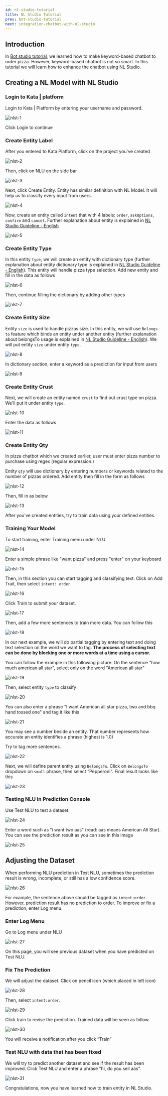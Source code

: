 ```yaml
---
id: nl-studio-tutorial
title: NL Studio Tutorial
prev: bot-studio-tutorial
next: integration-chatbot-with-nl-studio
---
```


## Introduction

In [Bot studio tutorial](/tutorial/bot-studio/), we learned how to make keyword-based chatbot to order pizza. However, keyword-based chatbot is not so smart. In this tutorial we will learn how to enhance the chatbot using NL Studio.

## Creating a NL Model with NL Studio

### Login to Kata | platform

Login to Kata | Platform by entering your username and password.

![nlst-1](/images/tutorial/nl-studio/nlst-1.png)

Click Login to continue

### Create Entity Label

After you entered to Kata Platform, click on the project you've created

![nlst-2](/images/tutorial/nl-studio/nlst-2.png)

Then, click on NLU on the side bar

![nlst-3](/images/tutorial/nl-studio/nlst-3.png)

Next, click Create Entity. Entity has similar definition with NL Model. It will help us to classify every input from users.

![nlst-4](/images/tutorial/nl-studio/nlst-4.png)

Now, create an entity called `intent` that with 4 labels: `order`, `askOptions`, `confirm` and `cancel`. Further explanation about entity is explained in [NL Studio Guideline - English](https://temankata.quip.com/qXbtAld1g8mm)

![nlst-5](/images/tutorial/nl-studio/nlst-5.png)

### Create Entity Type

In this entity `type`, we will create an entity with dictionary type (further explanation about entity dictionary type is explained in [NL Studio Guideline - English](https://temankata.quip.com/qXbtAld1g8mm)). This entity will handle pizza type selection. Add new entity and fill in the data as follows

![nlst-6](/images/tutorial/nl-studio/nlst-6.png)

Then, continue filling the dictionary by adding other types

![nlst-7](/images/tutorial/nl-studio/nlst-7.png)

### Create Entity Size

Entity `size` is used to handle pizzas size. In this entity, we will use `Belongs to` feature which binds an entity under another entity (further explanation about belongsTo usage is explained in [NL Studio Guideline - English](https://temankata.quip.com/qXbtAld1g8mm)). We will put entity `size` under entity `type`.

![nlst-8](/images/tutorial/nl-studio/nlst-8.png)

In dictionary section, enter a keyword as a prediction for input from users

![nlst-9](/images/tutorial/nl-studio/nlst-9.png)

### Create Entity Crust

Next, we will create an entity named `crust` to find out crust type on pizza. We'll put it under entity `type`.

![nlst-10](/images/tutorial/nl-studio/nlst-10.png)

Enter the data as follows

![nlst-11](/images/tutorial/nl-studio/nlst-11.png)

### Create Entity Qty

In pizza chatbot which we created earlier, user must enter pizza number to purchase using regex (regular expression.)

Entity `qty` will use dictionary by entering numbers or keywords related to the number of pizzas ordered. Add entity then fill in the form as follows

![nlst-12](/images/tutorial/nl-studio/nlst-12.png)

Then, fill in as below

![nlst-13](/images/tutorial/nl-studio/nlst-13.png)

After you've created entities, try to train data using your defined entities.

### Training Your Model

To start training, enter Training menu under NLU

![nlst-14](/images/tutorial/nl-studio/nlst-14.png)

Enter a simple phrase like "want pizza" and press "enter" on your keyboard

![nlst-15](/images/tutorial/nl-studio/nlst-15.png)

Then, in this section you can start tagging and classifying text. Click on Add Trait, then select `intent: order`.

![nlst-16](/images/tutorial/nl-studio/nlst-16.png)

Click Train to submit your dataset.

![nlst-17](/images/tutorial/nl-studio/nlst-17.png)

Then, add a few more sentences to train more data. You can follow this

![nlst-18](/images/tutorial/nl-studio/nlst-18.png)

In our next example, we will do partial tagging by entering text and doing text selection on the word we want to tag. **The process of selecting text can be done by blocking one or more words at a time using a cursor.**

You can follow the example in this following picture. On the sentence "how much american all star", select only on the word "American all star"

![nlst-19](/images/tutorial/nl-studio/nlst-19.png)

Then, select entity `type` to classify

![nlst-20](/images/tutorial/nl-studio/nlst-20.png)

You can also enter a phrase "I want American all star pizza, two and bbq hand tossed one" and tag it like this

![nlst-21](/images/tutorial/nl-studio/nlst-21.png)

You may see a number beside an entity. That number represents how accurate an entity identifies a phrase (highest is 1.0)

Try to tag more sentences.

![nlst-22](/images/tutorial/nl-studio/nlst-22.png)

Next, we will define parent entity using `BelongsTo`. Click on `BelongsTo` dropdown on `small` phrase, then select "Pepperoni". Final result looks like this

![nlst-23](/images/tutorial/nl-studio/nlst-23.png)

### Testing NLU in Prediction Console

Use Test NLU to test a dataset.

![nlst-24](/images/tutorial/nl-studio/nlst-24.png)

Enter a word such as "i want two aas" (read: aas means American All Star). You can see the prediction result as you can see in this image

![nlst-25](/images/tutorial/nl-studio/nlst-25.png)

## Adjusting the Dataset

When performing NLU prediction in Test NLU, sometimes the prediction result is wrong, incomplete, or still has a low confidence score.

![nlst-26](/images/tutorial/nl-studio/nlst-26.png)

For example, the sentence above should be tagged as `intent:order`. However, prediction result has no prediction to order. To improve or fix a prediction, enter Log menu.

### Enter Log Menu

Go to Log menu under NLU

![nlst-27](/images/tutorial/nl-studio/nlst-27.png)

On this page, you will see previous dataset when you have predicted on Test NLU.

### Fix The Prediction

We will adjust the dataset. Click on pencil icon (which placed in left icon)

![nlst-28](/images/tutorial/nl-studio/nlst-28.png)

Then, select `intent:order`.

![nlst-29](/images/tutorial/nl-studio/nlst-29.png)

Click train to revise the prediction. Trained data will be seen as follow.

![nlst-30](/images/tutorial/nl-studio/nlst-30.png)

You will receive a notification after you click “Train”

### Test NLU with data that has been fixed

We will try to predict another dataset and see if the result has been improved. Click Test NLU and enter a phrase "hi, do you sell aas".

![nlst-31](/images/tutorial/nl-studio/nlst-31.png)

Congratulations, now you have learned how to train entity in NL Studio.
